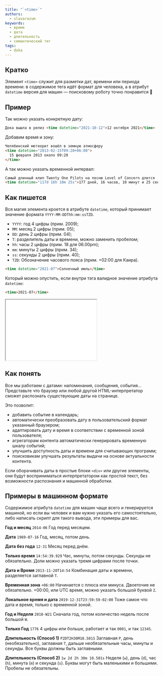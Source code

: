 ```yaml
---
title: "`<time>`"
authors:
  - slavarazum
keywords:
  - время
  - дата
  - длительность
  - семантический тег
tags:
  - doka
---
```


## Кратко

Элемент `<time>` служит для разметки дат, времени или периода времени: в содержимое тега идёт формат для человека, а в атрибут `datetime` версия для машин — поисковому роботу точно понравится 🙂

## Пример

Так можно указать конкретную дату:

```html
Дока вышла в релиз <time datetime="2021-10-12">12 октября 2021</time>
```

Добавим время и зону:

```html
Челябинский метеорит вошёл в земную атмосферу
<time datetime="2013-02-15T09:20+06:00">
  15 февраля 2013 около 09:20
</time>
```

А так можно указать временной интервал:

```html
Самый длинный клип Twenty One Pilots на песню Level of Concern длится
<time datetime="117d 16h 10m 25s">177 дней, 16 часов, 10 минут и 25 секунд</time>
```

## Как пишется

Вся магия элемента кроется в атрибуте `datetime`, который принимает значение формата
`YYYY-MM-DDThh:mm:ssTZD`.

- `YYYY`: год 4 цифры (прим. 2009);
- `MM`: месяц 2 цифры (прим. 05);
- `DD`: день 2 цифры (прим. 04);
- `T`: разделитель даты и времени, можно заменить пробелом;
- `hh`: часы 2 цифры (прим. 18 для 06.00pm);
- `mm`: минуты 2 цифры (прим. 34);
- `ss`: секунды 2 цифры (прим. 40);
- `TZD`: Обозначение часового пояса (прим. +02:00 для Каира).

```html
<time datetime="2021-07">Солнечный июль</time>
```

Который можно опустить, если внутри тэга валидное значение атрибута `datetime`:

```html
<time>2021-07</time>
```

<iframe title="Точное время" src="demos/basic/" height="200"></iframe>

## Как понять

Все мы работаем с датами: напоминания, сообщения, события... Представьте что браузер или любой другой HTML-интерпретатор сможет распознать существующие даты на странице.

Это позволит:

- добавить событие в календарь;
- автоматически преобразовать дату в пользовательский формат указанный браузером;
- адаптировать дату и время в соответствии с временной зоной пользователя;
- агрегаторам контента автоматически генерировать временную шкалу событий;
- улучшить доступность даты и времени для считывающих программ;
- поисковикам улучшать результаты выдачи на основе актуальности контента.

Если оборачивать даты в простые блоки `<div>` или другие элементы, они будут восприниматься интерпретатором как простой текст, без возможности распознания и машинной обработки.

## Примеры в машинном формате

Содержимое атрибута `datetime` для машин чаще всего и генерируется машиной, но если вы человек и вам нужно указать его самостоятельно, либо написать скрипт для такого вывода, эти примеры для вас.

**Год и месяц**
`2014-06`
Год перед месяцем.

**Дата**
`1969-07-16`
Год, месяц, потом день.

**Дата без года**
`12-31`
Месяц перед днём.

**Только время**
`14:54:39.929`
Час, минуты, потом секунды. Секунды не обязательно. Доли можно указать тремя цифрами после точки.

**Дата и Время**
`2013-11-20T14:54`
Комбинация даты и времени, разделяется заглавной `T`.

**Временная зона**
`+06:00`
Начинается с плюса или минуса. Двоеточие не обязательно. +00:00, или UTC время, можно указать большой буквой `Z`.

**Локальное время и дата**
`2019-12-31T23:59:59-02:00`
Тоже самое что дата и время, только с временной зоной.

**Год и Неделя**
`2010-W21`
Сначала год, потом количество недель после большой `W`.

**Только Год**
`1776`
4 цифры или больше, работает и так `0001`, и так `12345`.

**Длительность (Способ 1)**
`P2DT2H30M10.501S`
Заглавная `P`, день (необязательно), заглавная `T`, дальше необязательные часы, минуты и секунды. Все буквы должны быть заглавными.

**Длительность (Способ 2)**
`1w 2d 2h 30m 10.501s`
Неделя (`w`), день (`d`), час (`h`), минута (`m`) и секунда (`s`). Буквы могут быть маленькими и большими. Пробелы не обязательны.
